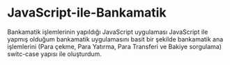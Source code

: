 # JavaScript-ile-Bankamatik
Bankamatik işlemlerinin yapıldığı JavaScript uygulaması
JavaScript ile yapmış olduğum bankamatik uygulamasını basit bir şekilde bankamatik ana işlemlerini (Para çekme, Para Yatırma, Para Transferi ve Bakiye sorgulama) switc-case yapısı ile oluşturdum.
